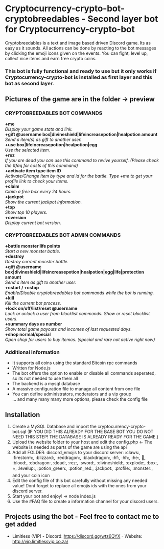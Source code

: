 # Cryptocurrency-crypto-bot-cryptobreedables - Second layer bot for Cryptocurrency-crypto-bot
Cryptobreedables is a text and image based driven Discord game. Its as easy as it sounds. All actions can be done by reacting to the bot messages by clicking the emoji icons given on the events. You can fight, level up, collect nice items and earn free crypto coins.

### This bot is fully functional and ready to use but it only works if Cryptocurrency-crypto-bot is installed as first layer and this bot as second layer.

## Pictures of the game are in the folder -> preview

### CRYPTOBREEDABLES BOT COMMANDS
**+me**  
*Display your game stats and link.*  
**+gift @username box|divineshield|lifeincreasepotion|healpotion amount**  
*Send a item(s) as gift to another user.*  
**+use box|lifeincreasepotion|healpotion|egg**  
*Use the selected item.*  
**+rez**  
*If you are dead you can use this command to revive yourself. (Please check the #faq for costs of this command)*  
**+activate item type item ID**  
*Activate/Change item by type and id for the battle. Type +me to get your profile link to check your items.*  
**+claim**  
*Claim a free box every 24 hours.*  
**+jackpot**  
*Show the current jackpot information.*  
**+top**  
*Show top 10 players.*  
**+cversion**  
*Display current bot version.*  

### CRYPTOBREEDABLES BOT ADMIN COMMANDS
**+battle monster life points**  
*Start a new monster battle.*  
**+destroy**  
*Destroy current monster battle.*  
**+gift @username box|divineshield|lifeincreasepotion|healpotion|egg|life|protection amount**  
*Send a item as gift to another user.*  
**+cstart / +cstop**  
*Enable/Disable cryptobreedables bot commands while the bot is running.*  
**+kill**  
*Kill the current bot process.*  
**+lock on/off/list/reset @username**  
*Lock or unlock a user from blocklist commands. Show or reset blocklist users.*  
**+summary days as number**  
*Show total game payouts and incomes of last requested days.*  
**+shop normal/special**  
*Open shop for users to buy itemas. (special and rare not active right now)*  

### Additional information
- It supports all coins using the standard Bitcoin rpc commands  
- Written for Node.js  
- The bot offers the option to enable or disable all commands seperated, so its not needed to use them all  
- The backend is a mysql database  
- A massive configuration file to manage all content from one file  
- You can define administrators, moderators and a vip group  
... and many many many more options, please check the config file  

## Installation
1. Create a MySQL Database and import the cryptocurrency-crypto-bot.sql (IF YOU DID THIS ALREADY FOR THE BASE BOT YOU DO NOT NEED THIS STEP! THE DATABASE IS ALREADY READY FOR THE GAME.)  
2. Upload the website folder to your host and edit the config.php <- The website is needed as parts of the game are using the api
3. Add all FOLDER: discord_emojis to your discord server: :claws:, :firestorm:, :blizzard:, :reddragon:, :blackdragon:, :hf:, :hh:, :he:, :egg:, :blood:, :cbdragon:, :dead:, :rez:, :sword:, :divineshield:, :explode:, :box:, :star:, :levelup:, :potion_green:, :potion_red:, :jackpot:, :profile:, :monster:, and your coin icon
4. Edit the config file of this bot carefully without missing any needed value! Dont forget to replace all emojis ids with the ones from your discord server.
5. Start your bot and enjoy! -> node index.js  
6. Use the #FAQ file to create a information channel for your discord users.  

## Projects using the bot - Feel free to contact me to get added
- Limitless (VIP) - Discord: https://discord.gg/wtz6QYX - Website: http://vip.limitlessvip.co.za/
